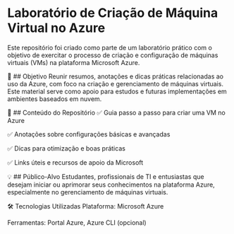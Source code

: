 # Laboratório de Criação de Máquina Virtual no Azure
Este repositório foi criado como parte de um laboratório prático com o objetivo de exercitar o processo de criação e configuração de máquinas virtuais (VMs) na plataforma Microsoft Azure.

📘 ## Objetivo
Reunir resumos, anotações e dicas práticas relacionadas ao uso da Azure, com foco na criação e gerenciamento de máquinas virtuais. Este material serve como apoio para estudos e futuras implementações em ambientes baseados em nuvem.

🧰 ## Conteúdo do Repositório
✅ Guia passo a passo para criar uma VM no Azure

✅ Anotações sobre configurações básicas e avançadas

✅ Dicas para otimização e boas práticas

✅ Links úteis e recursos de apoio da Microsoft

💡 ## Público-Alvo
Estudantes, profissionais de TI e entusiastas que desejam iniciar ou aprimorar seus conhecimentos na plataforma Azure, especialmente no gerenciamento de máquinas virtuais.

🛠️ Tecnologias Utilizadas
Plataforma: Microsoft Azure

Ferramentas: Portal Azure, Azure CLI (opcional)
